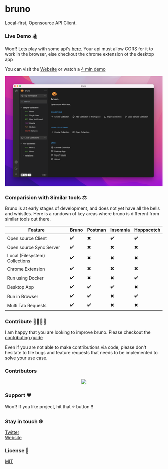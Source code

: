 # bruno
Local-first, Opensource API Client.

### Live Demo 🏂 
Woof! Lets play with some api's [here](https://play.usebruno.com).
Your api must allow CORS for it to work in the browser, else checkout the chrome extension ot the desktop app

You can visit the [Website](https://www.usebruno.com) or watch a [4 min demo](https://www.youtube.com/watch?v=wwXJW7_qyLA)

![bruno](assets/images/landing.png)

### Comparision with Similar tools ⚖️
Bruno is at early stages of development, and does not yet have all the bells and whistles.
Here is a rundown of key areas where bruno is different from  similar tools out there.

| Feature  | Bruno | Postman | Insomnia | Hoppscotch |
| ---------| ------| --------| ---------| ---------- |
| Open source Client             | ✔️ | ✖️ | ✔️ | ✔️ |
| Open source Sync Server        | ✔️ | ✖️ | ✖️ | ✖️ |
| Local (Filesystem) Collections | ✔️ | ✖️ | ✖️ | ✖️ |
| Chrome Extension               | ✔️ | ✖️ | ✖️ | ✖️ |
| Run using Docker               | ✔️ | ✖️ | ✖️ | ✔️ |
| Desktop App                    | ✔️ | ✔️ | ✔️ | ✖️ |
| Run in Browser                 | ✔️ | ✔️ | ✖️ | ✔️ |
| Multi Tab Requests             | ✔️ | ✔️ | ✖️ | ✖️ |

### Contribute 👩‍💻🧑‍💻
I am happy that you are looking to improve bruno. Please checkout the [contributing guide](contributing.md)

Even if you are not able to make contributions via code, please don't hesitate to file bugs and feature requests that needs to be implemented to solve your use case.

### Contributors

<div align="center">
    <a href="https://github.com/usebruno/bruno/graphs/contributors">
        <img src="https://contrib.rocks/image?repo=usebruno/bruno" />
    </a>
</div>


### Support ❤️ 
Woof! If you like project, hit that ⭐ button !!

### Stay in touch 🌐
[Twitter](https://twitter.com/use_bruno) <br />
[Website](https://www.usebruno.com)


### License 📄
[MIT](license.md)
